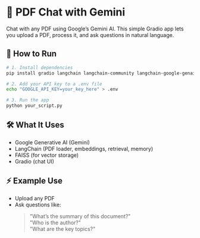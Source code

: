 # 🧠 PDF Chat with Gemini

Chat with any PDF using Google’s Gemini AI. This simple Gradio app lets you upload a PDF, process it, and ask questions in natural language.

## 🔧 How to Run

```bash
# 1. Install dependencies
pip install gradio langchain langchain-community langchain-google-genai faiss-cpu python-dotenv

# 2. Add your API key to a .env file
echo "GOOGLE_API_KEY=your_key_here" > .env

# 3. Run the app
python your_script.py
```

## 🛠️ What It Uses

- Google Generative AI (Gemini)
- LangChain (PDF loader, embeddings, retrieval, memory)
- FAISS (for vector storage)
- Gradio (chat UI)

## ⚡ Example Use

- Upload any PDF
- Ask questions like:  
  > "What’s the summary of this document?"  
  > "Who is the author?"  
  > "What are the key topics?"

